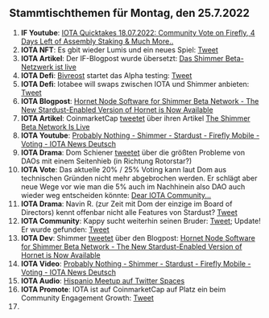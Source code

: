 ## Stammtischthemen für Montag, den 25.7.2022

1. **IF Youtube**: [IOTA Quicktakes 18.07.2022: Community Vote on Firefly, 4 Days Left of Assembly Staking & Much More..](https://www.youtube.com/watch?v=ICd6nE6jK-g)
2. **IOTA NFT**: Es gbit wieder Lumis und ein neues Spiel: [Tweet](https://twitter.com/ShimmerSeaDEX/status/1549274176984432641?s=20&t=zb3NMtOmMGuE_PrQaxIPyw)
3. **IOTA Artikel**: Der IF-Blogpost wurde übersetzt: [Das Shimmer Beta-Netzwerk ist live](https://iota-kurs.de/das-shimmer-beta-netzwerk-ist-live/)
4. **IOTA Defi**: [Bivreost](https://twitter.com/bivreost) startet das Alpha testing: [Tweet](https://twitter.com/bivreost/status/1549320080013639682?s=20&t=_5BTXFBd4sGijkNCc1dJlA)
5. **IOTA Defi**: Iotabee will swaps zwischen IOTA und Shimmer anbieten: [Tweet](https://twitter.com/iotabee/status/1549325781662400512?s=20&t=2E0pp8NwHf1fXVq0kXMgRA)
6. **IOTA Blogpost**: [Hornet Node Software for Shimmer Beta Network - The New Stardust-Enabled Version of Hornet is Now Available](https://blog.shimmer.network/hornet-for-shimmer-beta-network/)
7. **IOTA Artikel**: CoinmarketCap [tweetet](https://twitter.com/CoinMarketCap/status/1549318130413064194?s=20) über ihren Artikel [The Shimmer Beta Network Is Live](https://coinmarketcap.com/community/articles/31599)
8. **IOTA Youtube**: [Probably Nothing - Shimmer - Stardust - Firefly Mobile - Voting - IOTA News Deutsch](https://www.youtube.com/watch?app=desktop&v=P5mZFsOYf00&feature=youtu.be)
9. **IOTA Drama**: Dom Schiener [tweetet](https://twitter.com/DomSchiener/status/1549394245408137217?s=20&t=eQobstselBC1G-24RYqr-A) über die größten Probleme von DAOs mit einem Seitenhieb (in Richtung Rotorstar?)
10. **IOTA Vote**: Das aktuelle 20% / 25% Voting kann laut Dom aus technischen Gründen nicht mehr abgebrochen werden. Er schlägt aber neue Wege vor wie man die 5% auch im Nachhinein also DAO auch wieder weg entscheiden könnte: [Dear IOTA Community...](https://govern.iota.org/t/decide-if-the-ongoing-shimmer-ecosystem-funding-vote-should-be-stopped-and-changed/1340/21) 
11. **IOTA Drama**: Navin R. (zur Zeit mit Dom der einzige im Board of Directors) kennt offenbar nicht alle Features von Stardust? [Tweet](https://twitter.com/navinram999/status/1549450501980299266?s=20&t=BvIq3IpyrYqokvrNGS9lgA)
12. **IOTA Community**: Kappy sucht weiterhin seinen Bruder: [Tweet](https://twitter.com/Rob_Daykin/status/1549454822344122370?s=20&t=BvIq3IpyrYqokvrNGS9lgA); Update! Er wurde gefunden: [Tweet](https://twitter.com/Rob_Daykin/status/1549573049791438853?s=20&t=BvIq3IpyrYqokvrNGS9lgA)
13. **IOTA Dev**: Shimmer [tweetet](https://twitter.com/shimmernet/status/1549378894347866113?s=20&t=jWKku1OzSWcVV7BXgoCa9g) über den Blogpost: [Hornet Node Software for Shimmer Beta Network - The New Stardust-Enabled Version of Hornet is Now Available](https://blog.shimmer.network/hornet-for-shimmer-beta-network/)
14. **IOTA Video**: [Probably Nothing - Shimmer - Stardust - Firefly Mobile - Voting - IOTA News Deutsch](https://www.youtube.com/watch?v=P5mZFsOYf00)
15. **IOTA Audio**: [Hispanio Meetup auf Twitter Spaces](https://twitter.com/iota/status/1549333232042360833?s=20&t=BvIq3IpyrYqokvrNGS9lgA)
16. **IOTA Promote**: IOTA ist auf CoinmarketCap auf Platz ein beim Community Engagement Growth: [Tweet](https://twitter.com/CoinMarketCap/status/1549386549149970434?s=20&t=jWKku1OzSWcVV7BXgoCa9g)
17. 



